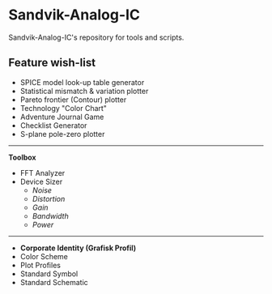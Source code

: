 # Sandvik-Analog-IC
Sandvik-Analog-IC's repository for tools and scripts.

## Feature wish-list
- SPICE model look-up table generator
- Statistical mismatch & variation plotter
- Pareto frontier (Contour) plotter
- Technology "Color Chart"
- Adventure Journal Game
- Checklist Generator
- S-plane pole-zero plotter
----
**Toolbox**
- FFT Analyzer
- Device Sizer
  - *Noise*
  - *Distortion*
  - *Gain*
  - *Bandwidth*
  - *Power*
----
- **Corporate Identity (Grafisk Profil)**
- Color Scheme
- Plot Profiles
- Standard Symbol
- Standard Schematic
